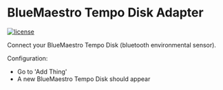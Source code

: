# BlueMaestro Tempo Disk Adapter

[![license](https://img.shields.io/badge/license-MPL--2.0-blue.svg)](LICENSE)

Connect your BlueMaestro Tempo Disk (bluetooth environmental sensor).

Configuration:
- Go to 'Add Thing'
- A new BlueMaestro Tempo Disk should appear
